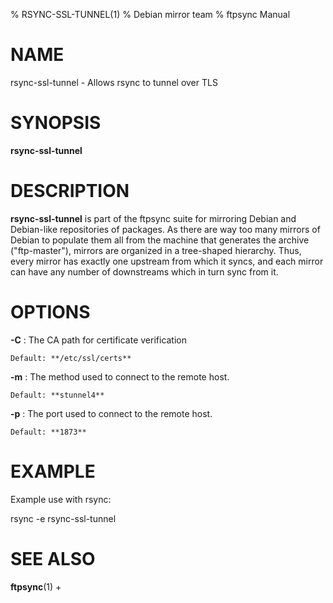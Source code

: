 % RSYNC-SSL-TUNNEL(1)
% Debian mirror team
% ftpsync Manual

# NAME
rsync-ssl-tunnel - Allows rsync to tunnel over TLS

# SYNOPSIS
**rsync-ssl-tunnel**

# DESCRIPTION

**rsync-ssl-tunnel** is part of the ftpsync suite for mirroring Debian and Debian-like
repositories of packages.  As there are way too many mirrors of Debian to populate
them all from the machine that generates the archive ("ftp-master"), mirrors are
organized in a tree-shaped hierarchy.  Thus, every mirror has exactly one upstream
from which it syncs, and each mirror can have any number of downstreams which in
turn sync from it.

# OPTIONS

**-C**
:   The CA path for certificate verification

    Default: **/etc/ssl/certs**

**-m**
:   The method used to connect to the remote host.

    Default: **stunnel4**

**-p**
:   The port used to connect to the remote host.

    Default: **1873**

# EXAMPLE

Example use with rsync:

  rsync -e rsync-ssl-tunnel

# SEE ALSO
**ftpsync**(1) +
